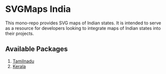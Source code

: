 # SVGMaps India

This mono-repo provides SVG maps of Indian states. It is intended to serve as a resource for developers looking to integrate maps of Indian states into their projects.

## Available Packages

1. [Tamilnadu](https://www.npmjs.com/package/svgmap-tamilnadu)
2. [Kerala](https://www.npmjs.com/package/svgmap-kerala)

